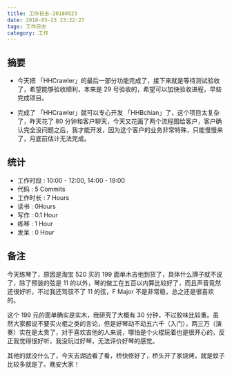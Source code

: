```yaml
---
title: 工作日志-20180523
date: 2018-05-23 23:22:27
tags: 工作日志
category: 工作
---
```


## 摘要

* 今天把 「HHCrawler」的最后一部分功能完成了，接下来就是等待测试验收了，希望能够验收顺利，本来是 29 号验收的，希望可以加快验收进程，早些完成项目。

* 完成了 「HHCrawler」就可以专心开发 「HHBchian」了，这个项目太复杂了，昨天花了 80 分钟和客户聊天，今天又花画了两个流程图给客户，客户确认完全没问题之后，我才能开发，因为这个客户的业务非常特殊，只能慢慢来了，月底前估计无法完成。

## 统计

* 工作时段 : 10:00 - 12:00, 14:00 - 19:00
* 代码 : 5 Commits
* 工作时长 : 7 Hours
* 读书 : 0Hours
* 写作 : 0.1 Hour
* 练琴 : 1 Hour
* 发呆 : 0 Hour


## 备注

今天练琴了，原因是淘宝 520 买的 199 面单木吉他到货了，具体什么牌子就不说了，除了预装的弦是 11 的以外，琴的做工在五百以内算比较好了，而且声音竟然还很好听，不过我还驾驭不了 11 的弦，F Major 不是非常稳，总之还是很喜欢的。

这个 199 元的面单确实是实木，我研究了大概有 30 分钟，不过胶味比较重。虽然大家都说不要买火棍之类的言论，但是好琴动不动五六千（入门），两三万（演奏）实在是太贵了，对于喜欢吉他的人来说，哪怕是个火棍玩着也是很开心的，反正我觉得很好听，我没玩过好琴，无法评价好琴的感觉。

其他的就没什么了，今天去湖边看了看，桥快修好了，桥头开了家烧烤，就是蚊子比较多就是了。晚安大家！